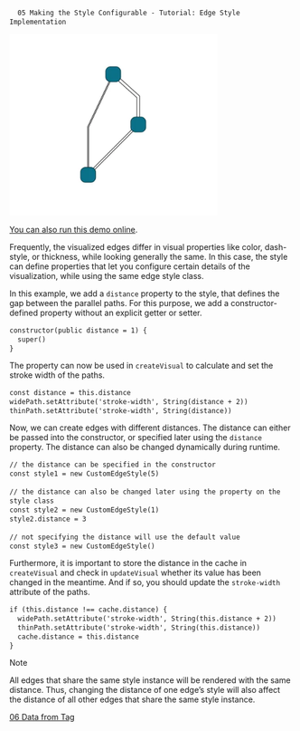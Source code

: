<!--
 //////////////////////////////////////////////////////////////////////////////
 // @license
 // This file is part of yFiles for HTML.
 // Use is subject to license terms.
 //
 // Copyright (c) by yWorks GmbH, Vor dem Kreuzberg 28,
 // 72070 Tuebingen, Germany. All rights reserved.
 //
 //////////////////////////////////////////////////////////////////////////////
-->
#

      05 Making the Style Configurable - Tutorial: Edge Style Implementation

<img src="../../../doc/demo-thumbnails/tutorial-style-implementation-edge-making-the-style-configurable.webp" alt="demo-thumbnail" height="320"/>

[You can also run this demo online](https://www.yfiles.com/demos/tutorial-style-implementation-edge/05-making-the-style-configurable/).

Frequently, the visualized edges differ in visual properties like color, dash-style, or thickness, while looking generally the same. In this case, the style can define properties that let you configure certain details of the visualization, while using the same edge style class.

In this example, we add a `distance` property to the style, that defines the gap between the parallel paths. For this purpose, we add a constructor-defined property without an explicit getter or setter.

```
constructor(public distance = 1) {
  super()
}
```

The property can now be used in `createVisual` to calculate and set the stroke width of the paths.

```
const distance = this.distance
widePath.setAttribute('stroke-width', String(distance + 2))
thinPath.setAttribute('stroke-width', String(distance))
```

Now, we can create edges with different distances. The distance can either be passed into the constructor, or specified later using the `distance` property. The distance can also be changed dynamically during runtime.

```
// the distance can be specified in the constructor
const style1 = new CustomEdgeStyle(5)

// the distance can also be changed later using the property on the style class
const style2 = new CustomEdgeStyle(1)
style2.distance = 3

// not specifying the distance will use the default value
const style3 = new CustomEdgeStyle()
```

Furthermore, it is important to store the distance in the cache in `createVisual` and check in `updateVisual` whether its value has been changed in the meantime. And if so, you should update the `stroke-width` attribute of the paths.

```
if (this.distance !== cache.distance) {
  widePath.setAttribute('stroke-width', String(this.distance + 2))
  thinPath.setAttribute('stroke-width', String(this.distance))
  cache.distance = this.distance
}
```

Note

All edges that share the same style instance will be rendered with the same distance. Thus, changing the distance of one edge’s style will also affect the distance of all other edges that share the same style instance.

[06 Data from Tag](../../tutorial-style-implementation-edge/06-data-from-tag/)
